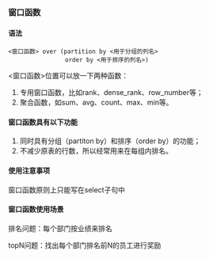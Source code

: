 ### 窗口函数

#### 语法

```
<窗口函数> over (partition by <用于分组的列名>
				order by <用于排序的列名>)
```

\<窗口函数\>位置可以放一下两种函数：

1. 专用窗口函数，比如rank、dense_rank、row_number等；
2. 聚合函数，如sum、avg、count、max、min等。

#### 窗口函数具有以下功能

1. 同时具有分组（partiton by）和排序（order by）的功能；
2. 不减少原表的行数，所以经常用来在每组内排名。

#### 使用注意事项

窗口函数原则上只能写在select子句中

#### 窗口函数使用场景

排名问题：每个部门按业绩来排名

topN问题：找出每个部门排名前N的员工进行奖励

